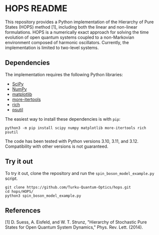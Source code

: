 # HOPS README
This repository provides a Python implementation of the Hierarchy of Pure States (HOPS) method [1], including both the linear and non-linear formulations. HOPS is a numerically exact approach for solving the time evolution of open quantum systems coupled to a non-Markovian environment composed of harmonic oscillators. Currently, the implementation is limited to two-level systems.

## Dependencies
The implementation requires the following Python libraries:  
- [SciPy](https://scipy.org/)  
- [NumPy](https://numpy.org/)  
- [matplotlib](https://matplotlib.org/)  
- [more-itertools](https://pypi.org/project/more-itertools/)  
- [rich](https://pypi.org/project/rich/)  
- [psutil](https://pypi.org/project/psutil/)  

The easiest way to install these dependencies is with `pip`:

```shell
python3 -m pip install scipy numpy matplotlib more-itertools rich psutil
```

The code has been tested with Python versions 3.10, 3.11, and 3.12. Compatibility with other versions is not guaranteed.

## Try it out
To try it out, clone the repository and run the ```spin_boson_model_example.py``` script.
```shell
git clone https://github.com/Turku-Quantum-Optics/hops.git
cd hops/HOPS/
python3 spin_boson_model_example.py
```

## References
[1] D. Suess, A. Eisfeld, and W. T. Strunz, "Hierarchy of Stochastic Pure States for Open Quantum System Dynamics," Phys. Rev. Lett. (2014).
